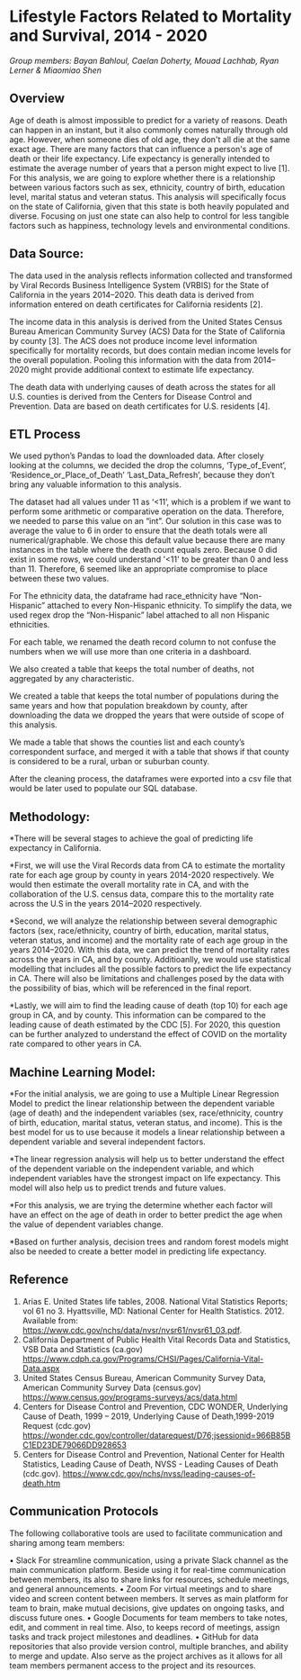 # Lifestyle Factors Related to Mortality and Survival, 2014 - 2020

*Group members: Bayan Bahloul, Caelan Doherty, Mouad Lachhab, Ryan Lerner & Miaomiao Shen*

## Overview 

Age of death is almost impossible to predict for a variety of reasons. Death can happen in an instant, but it also commonly comes naturally through old age. However, when someone dies of old age, they don't all die at the same exact age. There are many factors that can influence a person's age of death or their life expectancy. Life expectancy is generally intended to estimate the average number of years that a person might expect to live [1]. For this analysis, we are going to explore whether there is a relationship between various factors such as sex, ethnicity, country of birth, education level, marital status and veteran status. This analysis will specifically focus on the state of California, given that this state is both heavily populated and diverse. Focusing on just one state can also help to control for less tangible factors such as happiness, technology levels and environmental conditions.  

## Data Source: 

The data used in the analysis reflects information collected and transformed by Viral Records Business Intelligence System (VRBIS) for the State of California in the years 2014–2020. This death data is derived from information entered on death certificates for California residents [2]. 

The income data in this analysis is derived from the United States Census Bureau American Community Survey (ACS) Data for the State of California by county [3]. The ACS does not produce income level information specifically for mortality records, but does contain median income levels for the overall population. Pooling this information with the data from 2014–2020 might provide additional context to estimate life expectancy. 

The death data with underlying causes of death across the states for all U.S. counties is derived from the Centers for Disease Control and Prevention. Data are based on death certificates for U.S. residents [4]. 

## ETL Process

We used python’s Pandas to load the downloaded data. After closely looking at the columns, we decided the drop the columns, ‘Type_of_Event’, ‘Residence_or_Place_of_Death’ 
‘Last_Data_Refresh’, because they don’t bring any valuable information to this analysis.
 
The dataset had all values under 11 as ‘<11’, which is a problem if we want to perform some arithmetic or comparative operation on the data. Therefore, we needed to parse this value on an “int”. Our solution in this case was to average the value to 6 in order to ensure that the death totals were all numerical/graphable. We chose this default value because there are many instances in the table where the death count equals zero. Because 0 did exist in some rows, we could understand '<11' to be greater than 0 and less than 11. Therefore, 6 seemed like an appropriate compromise to place between these two values. 
 
For The ethnicity data, the dataframe had race_ethnicity have “Non-Hispanic” attached to every Non-Hispanic ethnicity. To simplify the data, we used regex drop the “Non-Hispanic” label attached to all non Hispanic ethnicities. 
 
For each table, we renamed the death record column to not confuse the numbers when we will use more than one criteria in a dashboard.
 
We also created a table that keeps the total number of deaths, not aggregated by any characteristic. 
 
We created a table that keeps the total number of populations during the same years and how that population breakdown by county, after downloading the data we dropped the years that were outside of scope of this analysis. 
 
We made a table that shows the counties list and each county’s correspondent surface, and merged it with a table that shows if that county is considered to be a rural, urban or suburban county.
 
After the cleaning process, the dataframes were exported into a csv file that would be later used to populate our SQL database.


## Methodology:

*There will be several stages to achieve the goal of predicting life expectancy in California.

*First, we will use the Viral Records data from CA to estimate the mortality rate for each age group by county in years 2014-2020 respectively. We would then estimate the overall mortality rate in CA, and with the collaboration of the U.S. census data, compare this to the mortality rate across the U.S in the years 2014–2020 respectively. 

*Second, we will analyze the relationship between several demographic factors (sex, race/ethnicity, country of birth, education, marital status, veteran status, and income) and the mortality rate of each age group in the years 2014–2020. With this data, we can predict the trend of mortality rates across the years in CA, and by county. Additioanlly, we would use statistical modelling that includes all the possible factors to predict the life expectancy in CA. There will also be limitations and challenges posed by the data with the possibility of bias, which will be referenced in the final report.

*Lastly, we will aim to find the leading cause of death (top 10) for each age group in CA, and by county. This information can be compared to the leading cause of death estimated by the CDC [5]. For 2020, this question can be further analyzed to understand the effect of COVID on the mortality rate compared to other years in CA.

## Machine Learning Model:

*For the initial analysis, we are going to use a Multiple Linear Regression Model to predict the linear relationship between the dependent variable (age of death) and the  independent variables (sex, race/ethnicity, country of birth, education, marital status, veteran status, and income). This is the best model for us to use because it models a linear relationship between a dependent variable and several independent factors. 

*The linear regression analysis will help us to better understand the effect of the dependent variable on the independent variable, and which independent variables have the strongest impact on life expectancy. This model will also help us to predict trends and future values.

*For this analysis, we are trying the determine whether each factor will have an effect on the age of death in order to better predict the age when the value of dependent variables change. 

*Based on further analysis, decision trees and random forest models might also be needed to create a better model in predicting life expectancy. 




## Reference

1.	Arias E. United States life tables, 2008. National Vital Statistics Reports; vol 61 no 3. Hyattsville, MD: National Center for     Health Statistics. 2012. Available from: https://www.cdc.gov/nchs/data/nvsr/nvsr61/nvsr61_03.pdf.
2.	California Department of Public Health Vital Records Data and Statistics, VSB Data and Statistics (ca.gov) https://www.cdph.ca.gov/Programs/CHSI/Pages/California-Vital-Data.aspx
3.	United States Census Bureau, American Community Survey Data, American Community Survey Data (census.gov)        https://www.census.gov/programs-surveys/acs/data.html
4.	Centers for Disease Control and Prevention, CDC WONDER, Underlying Cause of Death, 1999 – 2019, Underlying Cause of Death,1999-2019 Request (cdc.gov) https://wonder.cdc.gov/controller/datarequest/D76;jsessionid=966B85BC1ED23DE79066DD928653
5.	Centers for Disease Control and Prevention, National Center for Health Statistics, Leading Cause of Death, NVSS - Leading Causes of Death (cdc.gov). https://www.cdc.gov/nchs/nvss/leading-causes-of-death.htm

## Communication Protocols

The following collaborative tools are used to facilitate communication and sharing among team members:

•	Slack For streamline communication, using a private Slack channel as the main communication platform. Beside using it for real-time communication between members, its also to share links for resources, schedule meetings, and general announcements. 
•	Zoom For virtual meetings and to share video and screen content between members. It serves as main platform for team to brain, make mutual decisions, give updates on ongoing tasks, and discuss future ones.
•	Google Documents for team members to take notes, edit, and comment in real time. Also, to keeps record of meetings, assign tasks and track project milestones and deadlines. 
•	GitHub for data repositories that also provide version control, multiple branches, and ability to merge and update. Also serve as the project archives as it allows for all team members permanent access to the project and its resources.

